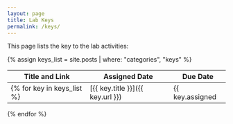 ```yaml
---
layout: page
title: Lab Keys
permalink: /keys/
---
```


This page lists the key to the lab activities:

{% assign keys_list = site.posts | where: "categories", "keys" %}

| Title and Link | Assigned Date | Due Date |
| ------ | ------ | ------ |
{% for key in keys_list %}| [{{ key.title }}]({{ key.url }}) | {{ key.assigned | date: "%e %B %Y" | lstrip }} | {{ key.due | date: "%e %B %Y" | lstrip }} |
{% endfor %}